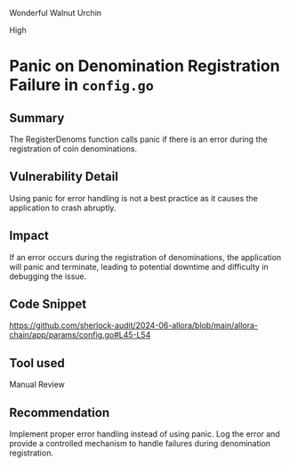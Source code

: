 Wonderful Walnut Urchin

High

# Panic on Denomination Registration Failure in `config.go`


## Summary
The RegisterDenoms function calls panic if there is an error during the registration of coin denominations.

## Vulnerability Detail
Using panic for error handling is not a best practice as it causes the application to crash abruptly.

## Impact
If an error occurs during the registration of denominations, the application will panic and terminate, leading to potential downtime and difficulty in debugging the issue.

## Code Snippet
https://github.com/sherlock-audit/2024-06-allora/blob/main/allora-chain/app/params/config.go#L45-L54

## Tool used

Manual Review

## Recommendation
Implement proper error handling instead of using panic. Log the error and provide a controlled mechanism to handle failures during denomination registration.